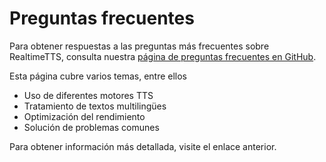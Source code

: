# Preguntas frecuentes

Para obtener respuestas a las preguntas más frecuentes sobre RealtimeTTS, consulta nuestra [página de preguntas frecuentes en GitHub](https://github.com/KoljaB/RealtimeTTS/blob/master/FAQ.md).

Esta página cubre varios temas, entre ellos

- Uso de diferentes motores TTS
- Tratamiento de textos multilingües
- Optimización del rendimiento
- Solución de problemas comunes

Para obtener información más detallada, visite el enlace anterior.
